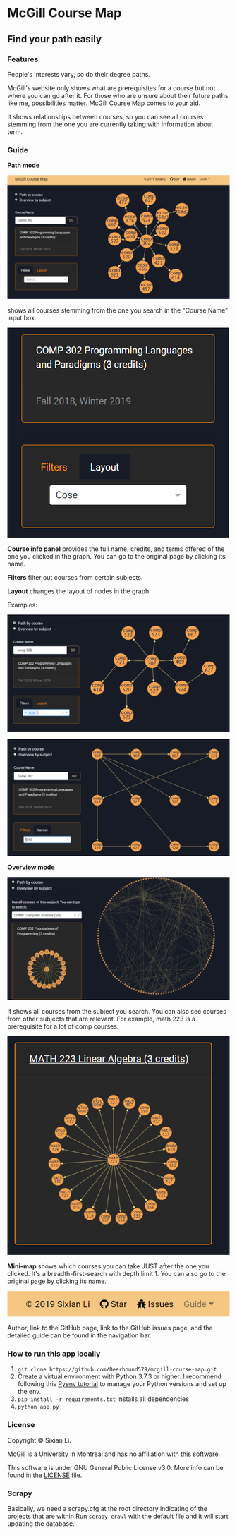 # McGill Course Map

## Find your path easily

### Features

People's interests vary, so do their degree paths.

McGill's website only shows what are prerequisites for a course but not where you can go after it. For those who are unsure about their future paths like me, possibilities matter. McGill Course Map comes to your aid.

It shows relationships between courses, so you can see all courses stemming from the one you are currently taking with information about term.

### Guide

**Path mode** 

![Path mode](demo_images/path-mode.PNG)

shows all courses stemming from the one you search in the "Course Name" input box.

![](demo_images/info-panel.PNG)

**Course info panel** provides the full name, credits, and terms offered of the one you clicked in the graph. You can go to the original page by clicking its name.

**Filters** filter out courses from certain subjects.

**Layout** changes the layout of nodes in the graph.

Examples:

![](demo_images/filter.PNG)

![](demo_images/layout.PNG)



**Overview mode**

![](demo_images/overview-mode.PNG)

It shows all courses from the subject you search. You can also see courses from other subjects that are relevant. For example, math 223 is a prerequisite for a lot of comp courses.

![](demo_images/mini-map.PNG)

**Mini-map** shows which courses you can take JUST after the one you clicked. It's a breadth-first-search with depth limit 1. You can also go to the original page by clicking its name.

 ![](demo_images/navbar.PNG)



Author, link to the GitHub page, link to the GitHub issues page, and the detailed guide can be found in the navigation bar.

### How to run this app locally

1. `git clone https://github.com/Deerhound579/mcgill-course-map.git`
2. Create a virtual environment with Python 3.7.3 or higher. I recommend following this [Pyenv tutorial](https://realpython.com/intro-to-pyenv/#using-the-pyenv-installer) to manage your Python versions and set up the env.
3. `pip install -r requirements.txt` installs all dependencies
4. `python app.py`

### License

Copyright © Sixian Li. 

McGill is a University in Montreal and has no affiliation with this software.

This software is under GNU General Public License v3.0. More info can be found in the [LICENSE](<https://github.com/Deerhound579/mcgill-course-map/blob/master/LICENSE>) file.

### Scrapy
Basically, we need a scrapy.cfg at the root directory indicating of the projects that are within 
Run `scrapy crawl` with the default file and it will start updating the database.
